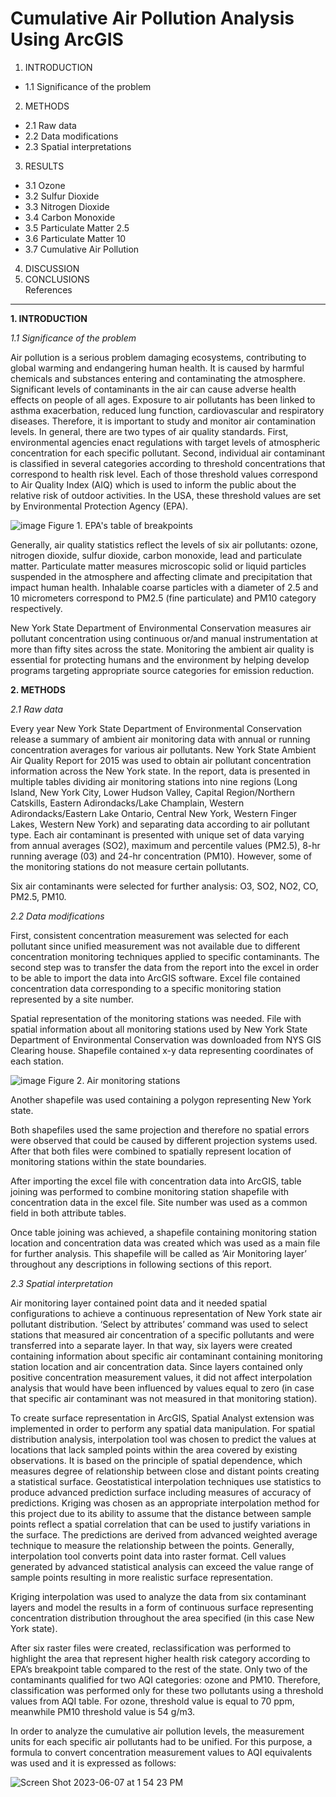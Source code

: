 # Cumulative Air Pollution Analysis Using ArcGIS

1. INTRODUCTION
- 1.1 Significance of the problem 
2. METHODS
- 2.1 Raw data
- 2.2 Data modifications
- 2.3 Spatial interpretations
3. RESULTS
- 3.1 Ozone
- 3.2 Sulfur Dioxide
- 3.3 Nitrogen Dioxide
- 3.4 Carbon Monoxide
- 3.5 Particulate Matter 2.5
- 3.6 Particulate Matter 10 
- 3.7 Cumulative Air Pollution
4. DISCUSSION
5. CONCLUSIONS \
References
---
**1.	INTRODUCTION**

*1.1 Significance of the problem*

Air pollution is a serious problem damaging ecosystems, contributing to global warming and endangering human health. It is caused by harmful chemicals and substances entering and contaminating the atmosphere. Significant levels of contaminants in the air can cause adverse health effects on people of all ages. Exposure to air pollutants has been linked to asthma exacerbation, reduced lung function, cardiovascular and respiratory diseases. Therefore, it is important to study and monitor air contamination levels. In general, there are two types of air quality standards. First, environmental agencies enact regulations with target levels of atmospheric concentration for each specific pollutant. Second, individual air contaminant is classified in several categories according to threshold concentrations that correspond to health risk level. Each of those threshold values correspond to Air Quality Index (AIQ) which is used to inform the public about the relative risk of outdoor activities. In the USA, these threshold values are set by Environmental Protection Agency (EPA). 

![image](https://github.com/RutaCodes/GeoSpatial/assets/111301407/2d1a2626-1884-489d-ae82-891f617bd17c)
Figure 1. EPA's table of breakpoints

Generally, air quality statistics reflect the levels of six air pollutants: ozone, nitrogen dioxide, sulfur dioxide, carbon monoxide, lead and particulate matter. Particulate matter measures microscopic solid or liquid particles suspended in the atmosphere and affecting climate and precipitation that impact human health. Inhalable coarse particles with a diameter of 2.5 and 10 micrometers correspond to PM2.5 (fine particulate) and PM10 category respectively.

New York State Department of Environmental Conservation measures air pollutant concentration using continuous or/and manual instrumentation at more than fifty sites across the state. Monitoring the ambient air quality is essential for protecting humans and the environment by helping develop programs targeting appropriate source categories for emission reduction.

**2.	METHODS**

*2.1 Raw data*

Every year New York State Department of Environmental Conservation release a summary of ambient air monitoring data with annual or running concentration averages for various air pollutants. New York State Ambient Air Quality Report for 2015 was used to obtain air pollutant concentration information across the New York state. In the report, data is presented in multiple tables dividing air monitoring stations into nine regions (Long Island, New York City, Lower Hudson Valley, Capital Region/Northern Catskills, Eastern Adirondacks/Lake Champlain, Western Adirondacks/Eastern Lake Ontario, Central New York, Western Finger Lakes, Western New York) and separating data according to air pollutant type. Each air contaminant is presented with unique set of data varying from annual averages (SO2), maximum and percentile values (PM2.5), 8-hr running average (03) and 24-hr concentration (PM10). However, some of the monitoring stations do not measure certain pollutants.

Six air contaminants were selected for further analysis: O3, SO2, NO2, CO, PM2.5, PM10.

*2.2 Data modifications*

First, consistent concentration measurement was selected for each pollutant since unified measurement was not available due to different concentration monitoring techniques applied to specific contaminants. The second step was to transfer the data from the report into the excel in order to be able to import the data into ArcGIS software. Excel file contained concentration data corresponding to a specific monitoring station represented by a site number.

Spatial representation of the monitoring stations was needed. File with spatial information about all monitoring stations used by New York State Department of Environmental Conservation was downloaded from NYS GIS Clearing house. Shapefile contained x-y data representing coordinates of each station. 

![image](https://github.com/RutaCodes/GeoSpatial/assets/111301407/16618233-8842-4547-823b-15bd18c6a831)
Figure 2. Air monitoring stations

Another shapefile was used containing a polygon representing New York state. 

Both shapefiles used the same projection and therefore no spatial errors were observed that could be caused by different projection systems used. After that both files were combined to spatially represent location of monitoring stations within the state boundaries.

After importing the excel file with concentration data into ArcGIS, table joining was performed to combine monitoring station shapefile with concentration data in the excel file. Site number was used as a common field in both attribute tables.

Once table joining was achieved, a shapefile containing monitoring station location and concentration data was created which was used as a main file for further analysis. This shapefile will be called as ‘Air Monitoring layer’ throughout any descriptions in following sections of this report.

*2.3 Spatial interpretation*

Air monitoring layer contained point data and it needed spatial configurations to achieve a continuous representation of New York state air pollutant distribution. ‘Select by attributes’ command was used to select stations that measured air concentration of a specific pollutants and were transferred into a separate layer. In that way, six layers were created containing information about specific air contaminant containing monitoring station location and air concentration data. Since layers contained only positive concentration measurement values, it did not affect interpolation analysis that would have been influenced by values equal to zero (in case that specific air contaminant was not measured in that monitoring station).

To create surface representation in ArcGIS, Spatial Analyst extension was implemented in order to perform any spatial data manipulation. For spatial distribution analysis, interpolation tool was chosen to predict the values at locations that lack sampled points within the area covered by existing observations.  It is based on the principle of spatial dependence, which measures degree of relationship between close and distant points creating a statistical surface. Geostatistical interpolation techniques use statistics to produce advanced prediction surface including measures of accuracy of predictions. Kriging was chosen as an appropriate interpolation method for this project due to its ability to assume that the distance between sample points reflect a spatial correlation that can be used to justify variations in the surface. The predictions are derived from advanced weighted average technique to measure the relationship between the points. Generally, interpolation tool converts point data into raster format. Cell values generated by advanced statistical analysis can exceed the value range of sample points resulting in more realistic surface representation.

Kriging interpolation was used to analyze the data from six contaminant layers and model the results in a form of continuous surface representing concentration distribution throughout the area specified (in this case New York state). 

After six raster files were created, reclassification was performed to highlight the area that represent higher health risk category according to EPA’s breakpoint table compared to the rest of the state. Only two of the contaminants qualified for two AQI categories: ozone and PM10. Therefore, classification was performed only for these two pollutants using a threshold values from AQI table. For ozone, threshold value is equal to 70 ppm, meanwhile PM10 threshold value is 54 g/m3. 

In order to analyze the cumulative air pollution levels, the measurement units for each specific air pollutants had to be unified. For this purpose, a formula to convert concentration measurement values to AQI equivalents was used and it is expressed as follows:

![Screen Shot 2023-06-07 at 1 54 23 PM](https://github.com/RutaCodes/GeoSpatial/assets/111301407/1c4254dc-4e12-4fdb-ada7-e6c8be32d554)






